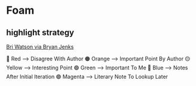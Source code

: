 # Foam

## highlight strategy

[Bri Watson via Bryan Jenks](https://publish.obsidian.md/bryan-jenks/Z/Tag+Taxonomy)

🔴️ Red --> Disagree With Author
🟠️ Orange --> Important Point By Author
🟡️ Yellow --> Interesting Point
🟢️ Green --> Important To Me
🔵️ Blue --> Notes After Initial Iteration
🟣️ Magenta --> Literary Note To Lookup Later
